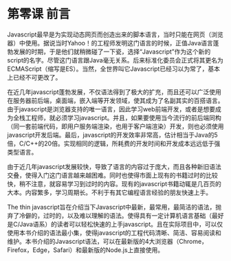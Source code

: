 # 第零课 前言
Javascript最早是为实现动态网页而创造出来的脚本语言，当时只能在网页（浏览器）中使用。据说当时Yahoo！的工程师发明这门语言的时候，正值Java语言蓬勃发展的时期，于是他们就稍微碰了一下瓷，选择“Javascript”作为这个新的script的名字。尽管这门语言跟Java毫无关系。后来标准化委员会正式将其更名为ECMAScript（缩写是ES）。当然，全世界叫它Javascript已经习以为常了，基本上已经不可更改了。

在近几年javascript蓬勃发展，不仅语法得到了极大的扩充，而且还可以广泛使用在服务器前后端，桌面端，嵌入端等开发领域，使其成为了名副其实的百搭语言。由于javascript是浏览器支持的唯一语言，因此学习web前端开发，或者是想要成为全栈工程师，就必须学习javascript。并且，如果要使用当今流行的前后端同构（同一套前端代码，即用户服务端渲染，也用于客户端渲染）开发，则也必须使用javascript开发后端。最后，javascript的开发效率非常高，估计相当于Java的5倍，C/C++的20倍。实现相同的逻辑，所耗费的开发时间和开发成本远远低于强类型语言。

由于近几年javascript发展较快，导致了语言的内容过于庞大，而且各种新旧语法交叠，使得入门这门语言越来越困难。同时也使得市面上现有的书籍过时的比较快，稍不注意，就容易学习到过时的内容。现有的javascript书籍动辄是几百页的大本。内容繁多，学习周期长。不利于有其它编程语言经验的朋友快速上手。

The thin javascript旨在介绍当下Javascript中最新，最常用，最简洁的语法，抛弃了冷僻的，过时的，以及难以理解的语法。使得具有一定计算机语言基础（最好是C/Java语系）的读者可以轻松快速的上手javascript。且在实际项目中，可以仅使用本书介绍的语法最小集，使得javascript的工程代码清晰、简洁、容易阅读和维护。本书介绍的Javascript语法，可以在最新版的4大浏览器（Chrome，Firefox，Edge，Safari）和最新版的Node.js上直接使用。